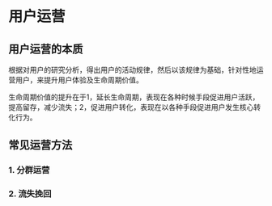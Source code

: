 # 用户运营

## 用户运营的本质

根据对用户的研究分析，得出用户的活动规律，然后以该规律为基础，针对性地运营用户，来提升用户体验及生命周期价值。

生命周期价值的提升在于1，延长生命周期，表现在各种时候手段促进用户活跃，提高留存，减少流失；2，促进用户转化，表现在以各种手段促进用户发生核心转化行为。

## 常见运营方法

### 1. 分群运营

### 2. 流失挽回



